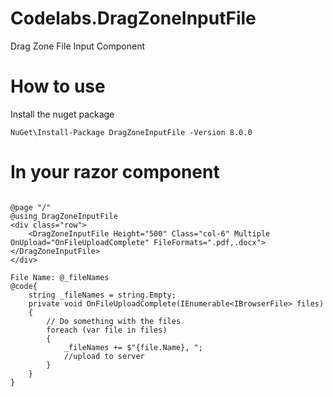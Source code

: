 # Codelabs.DragZoneInputFile
Drag Zone File Input Component
# How to use
Install the nuget package 
```shell
NuGet\Install-Package DragZoneInputFile -Version 8.0.0
```
# In your razor component
```razor

@page "/"
@using DragZoneInputFile
<div class="row">
    <DragZoneInputFile Height="500" Class="col-6" Multiple OnUpload="OnFileUploadComplete" FileFormats=".pdf,.docx"></DragZoneInputFile>
</div>

File Name: @_fileNames
@code{
    string _fileNames = string.Empty;
    private void OnFileUploadComplete(IEnumerable<IBrowserFile> files)
    {
        // Do something with the files
        foreach (var file in files)
        {
            _fileNames += $"{file.Name}, ";
            //upload to server
        }
    }
}
```
